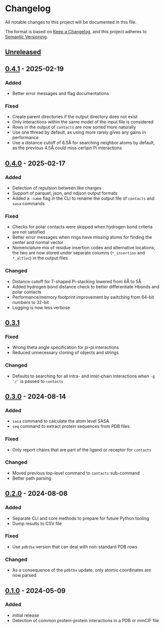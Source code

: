 # Changelog

All notable changes to this project will be documented in this file.

The format is based on [Keep a Changelog](https://keepachangelog.com/en/1.1.0/),
and this project adheres to [Semantic Versioning](https://semver.org/spec/v2.0.0.html).

## [Unreleased]

## [0.4.1] - 2025-02-19

### Added

- Better error messages and flag documentations

### Fixed

- Create parent directories if the output directory does not exist
- Only interactions within the same model of the input file is considered
- Rows in the output of `contacts` are now sorted more naturally
- Use one thread by default, as using more rarely gives any gains in performance
- Use a distance cutoff of 6.5Å for searching neighbor atoms by default, as the previous 4.5Å could miss certain Pi interactions

## [0.4.0] - 2025-02-17

### Added

- Detection of repulsion between like charges
- Support of parquet, json, and ndjson output formats
- Added a `-name` flag in the CLI to rename the output file of `contacts` and `sasa` commands

### Fixed

- Checks for polar contacts were skipped when hydrogen bond criteria are not satisfied
- Better error messages when rings have missing atoms for finding the center and normal vector
- Nomenclature mix of residue insertion codes and alternative locations; the two are now stored under separate columns (`*_insertion` and `*_altloc`) in the output files

### Changed

- Distance cutoff for T-shaped Pi-stacking lowered from 6Å to 5Å
- Added hydrogen bond distance check to better differentiate Hbonds and polar contacts
- Performance/memory footprint improvement by switching from 64-bit numbers to 32-bit
- Logging is now less verbose


## [0.3.1]

### Fixed

- Wrong theta angle specification for pi-pi interactions
- Reduced unnecessary cloning of objects and strings

### Changed

- Defaults to searching for all intra- and inter-chain interactions when `-g '/'` is passed to `contacts`


## [0.3.0] - 2024-08-14

### Added

- `sasa` command to calculate the atom level SASA
- `seq` command to extract protein sequences from PDB files

### Fixed

- Only report chains that are part of the ligand or receptor for `contacts`

### Changed

- Moved previous top-level command to `contacts` sub-command
- Better path parsing

## [0.2.0] - 2024-08-08

### Added

- Separate CLI and core methods to prepare for future Python tooling
- Dump results to CSV file

### Fixed

- Use `pdbtbx` version that can deal with non-standard PDB rows

### Changed

- As a consequence of the `pdbtbx` update, only atomic coordinates are now parsed


## [0.1.0] - 2024-05-09

### Added

- Initial release
- Detection of common protein-protein interactions in a PDB or mmCIF file

[Unreleased]: https://github.com/y1zhou/arpeggia/compare/v0.4.1...HEAD
[0.4.1]: https://github.com/y1zhou/arpeggia/releases/tag/v0.4.1
[0.4.0]: https://github.com/y1zhou/arpeggia/releases/tag/v0.4.0
[0.3.1]: https://github.com/y1zhou/arpeggia/releases/tag/v0.3.1
[0.3.0]: https://github.com/y1zhou/arpeggia/releases/tag/v0.3.0
[0.2.0]: https://github.com/y1zhou/arpeggia/releases/tag/v0.2.0
[0.1.0]: https://github.com/y1zhou/arpeggia/releases/tag/v0.1.0
